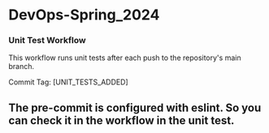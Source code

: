 # DevOps-Spring_2024

### Unit Test Workflow

This workflow runs unit tests after each push to the repository's main branch.

Commit Tag: [UNIT_TESTS_ADDED]

## The pre-commit is configured with eslint. So you can check it in the workflow in the unit test.

